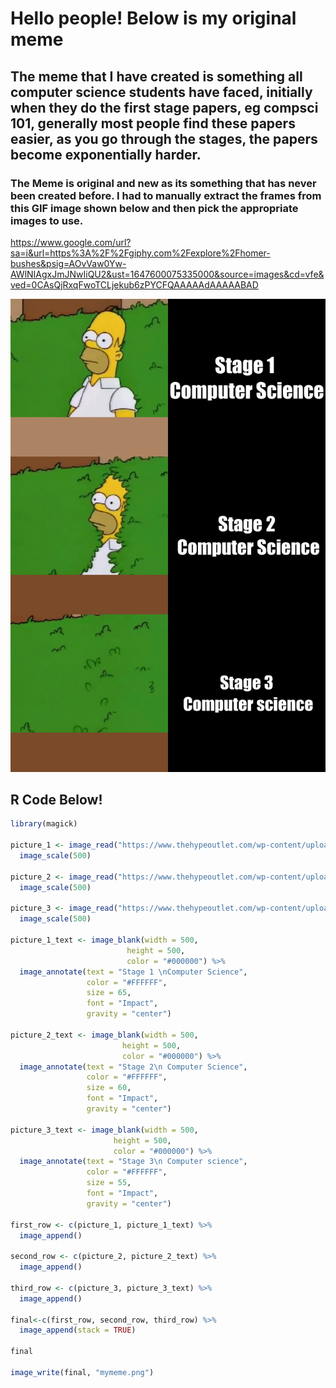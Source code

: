 # Hello people! Below is my original meme
## The meme that I have created is something all computer science students have faced, initially when they do the first stage papers, eg compsci 101, generally most people find these papers easier, as you go through the stages, the papers become exponentially harder.

### The Meme is original and new as its something that has never been created before. I had to manually extract the frames from this GIF image shown below and then pick the appropriate images to use.

https://www.google.com/url?sa=i&url=https%3A%2F%2Fgiphy.com%2Fexplore%2Fhomer-bushes&psig=AOvVaw0Yw-AWlNIAgxJmJNwIiQU2&ust=1647600075335000&source=images&cd=vfe&ved=0CAsQjRxqFwoTCLjekub6zPYCFQAAAAAdAAAAABAD

![](my_meme.png)


## R Code Below!

```r
library(magick)

picture_1 <- image_read("https://www.thehypeoutlet.com/wp-content/uploads/2022/03/one.gif") %>%
  image_scale(500)

picture_2 <- image_read("https://www.thehypeoutlet.com/wp-content/uploads/2022/03/5.gif") %>%
  image_scale(500)

picture_3 <- image_read("https://www.thehypeoutlet.com/wp-content/uploads/2022/03/12.gif") %>%
  image_scale(500)

picture_1_text <- image_blank(width = 500, 
                          height = 500, 
                          color = "#000000") %>%
  image_annotate(text = "Stage 1 \nComputer Science",
                 color = "#FFFFFF",
                 size = 65,
                 font = "Impact",
                 gravity = "center")

picture_2_text <- image_blank(width = 500, 
                         height = 500, 
                         color = "#000000") %>%
  image_annotate(text = "Stage 2\n Computer Science",
                 color = "#FFFFFF",
                 size = 60,
                 font = "Impact",
                 gravity = "center")

picture_3_text <- image_blank(width = 500, 
                       height = 500, 
                       color = "#000000") %>%
  image_annotate(text = "Stage 3\n Computer science",
                 color = "#FFFFFF",
                 size = 55,
                 font = "Impact",
                 gravity = "center")

first_row <- c(picture_1, picture_1_text) %>%
  image_append()

second_row <- c(picture_2, picture_2_text) %>%
  image_append()

third_row <- c(picture_3, picture_3_text) %>%
  image_append()

final<-c(first_row, second_row, third_row) %>%
  image_append(stack = TRUE)

final

image_write(final, "mymeme.png")


```













